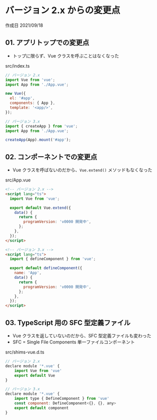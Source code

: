 # バージョン 2.x からの変更点

作成日 2021/09/18

## 01. アプリトップでの変更点

- トップに限らず、Vue クラスを呼ぶことはなくなった

src/index.ts

```javascript
// バージョン 2.x
import Vue from 'vue';
import App from './App.vue';

new Vue({
  el: '#app',
  components: { App },
  template: '<app/>',
});

// バージョン 3.x
import { createApp } from 'vue';
import App from './App.vue';

createApp(App).mount('#app');
```

## 02. コンポーネントでの変更点

- Vue クラスを呼ばないのだから、`Vue.extend()` メソッドもなくなった

src/App.vue

```html
<!-- バージョン 2.x -->
<script lang="ts">
  import Vue from 'vue';

  export default Vue.extend({
    data() {
      return {
        programVersion: 'v0000 開発中',
      };
    },
  });
</script>

<!-- バージョン 3.x -->
<script lang="ts">
  import { defineComponent } from 'vue';

  export default defineComponent({
    name: 'App',
    data() {
      return {
        programVersion: 'v0000 開発中',
      };
    },
  });
</script>
```

## 03. TypeScript 用の SFC 型定義ファイル

- Vue クラスを返していないのだから、SFC 型定義ファイルも変わった
- SFC = Single File Components 単一ファイルコンポーネント

src/shims-vue.d.ts

```javascript
// バージョン 2.x
declare module '*.vue' {
    import Vue from 'vue'
    export default Vue
}

// バージョン 3.x
declare module '*.vue' {
    import type { DefineComponent } from 'vue'
    const component: DefineComponent<{}, {}, any>
    export default component
}
```
